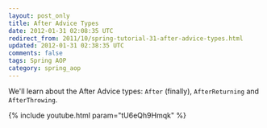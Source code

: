 ```yaml
---           
layout: post_only
title: After Advice Types
date: 2012-01-31 02:08:35 UTC
redirect_from: 2011/10/spring-tutorial-31-after-advice-types.html
updated: 2012-01-31 02:38:35 UTC
comments: false
tags: Spring AOP
category: spring_aop
---
```


We'll learn about the After Advice types: `After` (finally), `AfterReturning` and `AfterThrowing`.

{% include youtube.html param="tU6eQh9Hmqk" %}
